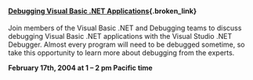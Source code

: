 #### [Debugging Visual Basic .NET Applications](http://communities2.microsoft.com/home/chatroom.aspx?siteid=34000014){.broken_link}
		  


Join members of the Visual Basic .NET and Debugging teams to discuss debugging Visual Basic .NET applications with the Visual Studio .NET Debugger. Almost every program will need to be debugged sometime, so take this opportunity to learn more about debugging from the experts.
  
**February 17th, 2004 at 1 &#8211; 2 pm Pacific time**